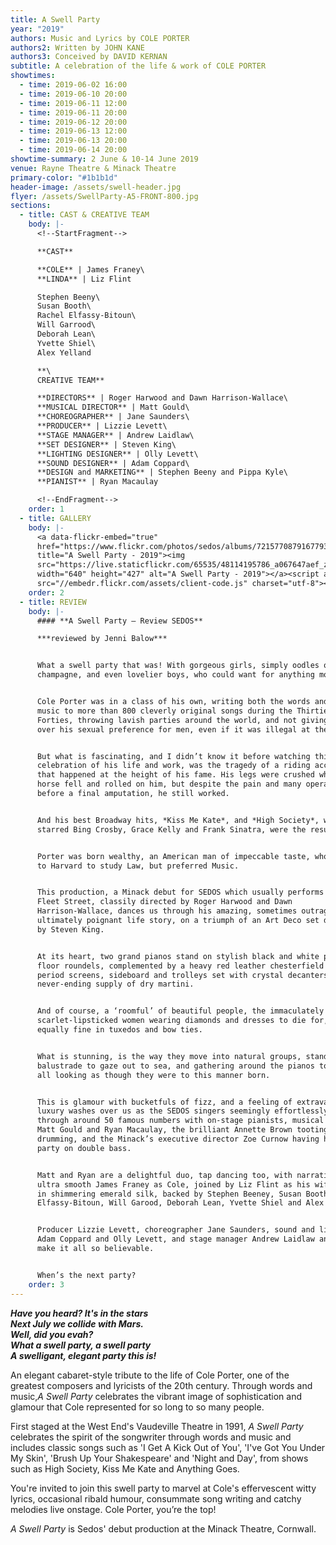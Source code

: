 ```yaml
---
title: A Swell Party
year: "2019"
authors: Music and Lyrics by COLE PORTER
authors2: Written by JOHN KANE
authors3: Conceived by DAVID KERNAN
subtitle: A celebration of the life & work of COLE PORTER
showtimes:
  - time: 2019-06-02 16:00
  - time: 2019-06-10 20:00
  - time: 2019-06-11 12:00
  - time: 2019-06-11 20:00
  - time: 2019-06-12 20:00
  - time: 2019-06-13 12:00
  - time: 2019-06-13 20:00
  - time: 2019-06-14 20:00
showtime-summary: 2 June & 10-14 June 2019
venue: Rayne Theatre & Minack Theatre
primary-color: "#1b1b1d"
header-image: /assets/swell-header.jpg
flyer: /assets/SwellParty-A5-FRONT-800.jpg
sections:
  - title: CAST & CREATIVE TEAM
    body: |-
      <!--StartFragment-->

      **CAST**

      **COLE** | James Franey\
      **LINDA** | Liz Flint

      Stephen Beeny\
      Susan Booth\
      Rachel Elfassy-Bitoun\
      Will Garrood\
      Deborah Lean\
      Yvette Shiel\
      Alex Yelland

      **\
      CREATIVE TEAM**

      **DIRECTORS** | Roger Harwood and Dawn Harrison-Wallace\
      **MUSICAL DIRECTOR** | Matt Gould\
      **CHOREOGRAPHER** | Jane Saunders\
      **PRODUCER** | Lizzie Levett\
      **STAGE MANAGER** | Andrew Laidlaw\
      **SET DESIGNER** | Steven King\
      **LIGHTING DESIGNER** | Olly Levett\
      **SOUND DESIGNER** | Adam Coppard\
      **DESIGN and MARKETING** | Stephen Beeny and Pippa Kyle\
      **PIANIST** | Ryan Macaulay

      <!--EndFragment-->
    order: 1
  - title: GALLERY
    body: |-
      <a data-flickr-embed="true"
      href="https://www.flickr.com/photos/sedos/albums/72157708791677932"
      title="A Swell Party - 2019"><img
      src="https://live.staticflickr.com/65535/48114195786_a067647aef_z.jpg"
      width="640" height="427" alt="A Swell Party - 2019"></a><script async
      src="//embedr.flickr.com/assets/client-code.js" charset="utf-8"></script>
    order: 2
  - title: REVIEW
    body: |-
      #### **A Swell Party – Review SEDOS**

      ***reviewed by Jenni Balow***


      What a swell party that was! With gorgeous girls, simply oodles of
      champagne, and even lovelier boys, who could want for anything more.


      Cole Porter was in a class of his own, writing both the words and the
      music to more than 800 cleverly original songs during the Thirties and
      Forties, throwing lavish parties around the world, and not giving a damn
      over his sexual preference for men, even if it was illegal at the time.


      But what is fascinating, and I didn’t know it before watching this
      celebration of his life and work, was the tragedy of a riding accident
      that happened at the height of his fame. His legs were crushed when his
      horse fell and rolled on him, but despite the pain and many operations
      before a final amputation, he still worked.


      And his best Broadway hits, *Kiss Me Kate*, and *High Society*, which
      starred Bing Crosby, Grace Kelly and Frank Sinatra, were the result.


      Porter was born wealthy, an American man of impeccable taste, who was sent
      to Harvard to study Law, but preferred Music.


      This production, a Minack debut for SEDOS which usually performs just off
      Fleet Street, classily directed by Roger Harwood and Dawn
      Harrison-Wallace, dances us through his amazing, sometimes outrageous,
      ultimately poignant life story, on a triumph of an Art Deco set designed
      by Steven King.


      At its heart, two grand pianos stand on stylish black and white patterned
      floor roundels, complemented by a heavy red leather chesterfield sofa,
      period screens, sideboard and trolleys set with crystal decanters and a
      never-ending supply of dry martini.


      And of course, a ‘roomful’ of beautiful people, the immaculately coiffured
      scarlet-lipsticked women wearing diamonds and dresses to die for, the men
      equally fine in tuxedos and bow ties.


      What is stunning, is the way they move into natural groups, standing at a
      balustrade to gaze out to sea, and gathering around the pianos to sing,
      all looking as though they were to this manner born.


      This is glamour with bucketfuls of fizz, and a feeling of extravagant
      luxury washes over us as the SEDOS singers seemingly effortlessly swing
      through around 50 famous numbers with on-stage pianists, musical director
      Matt Gould and Ryan Macaulay, the brilliant Annette Brown tooting and
      drumming, and the Minack’s executive director Zoe Curnow having her own
      party on double bass.


      Matt and Ryan are a delightful duo, tap dancing too, with narration by the
      ultra smooth James Franey as Cole, joined by Liz Flint as his wife Linda
      in shimmering emerald silk, backed by Stephen Beeney, Susan Booth, Rachel
      Elfassy-Bitoun, Will Garood, Deborah Lean, Yvette Shiel and Alex Yelland.


      Producer Lizzie Levett, choreographer Jane Saunders, sound and lighting
      Adam Coppard and Olly Levett, and stage manager Andrew Laidlaw and team
      make it all so believable.


      When’s the next party?
    order: 3
---
```

<!--StartFragment-->

***Have you heard? It's in the stars***\
***Next July we collide with Mars.***\
***Well, did you evah?***\
***What a swell party, a swell party***\
***A swelligant, elegant party this is!***

An elegant cabaret-style tribute to the life of Cole Porter, one of the greatest composers and lyricists of the 20th century. Through words and music,*A Swell Party* celebrates the vibrant image of sophistication and glamour that Cole represented for so long to so many people.

First staged at the West End's Vaudeville Theatre in 1991, *A Swell Party* celebrates the spirit of the songwriter through words and music and includes classic songs such as 'I Get A Kick Out of You', 'I've Got You Under My Skin', 'Brush Up Your Shakespeare' and 'Night and Day', from shows such as High Society, Kiss Me Kate and Anything Goes.

You're invited to join this swell party to marvel at Cole's effervescent witty lyrics, occasional ribald humour, consummate song writing and catchy melodies live onstage. Cole Porter, you’re the top!

*A Swell Party* is Sedos' debut production at the Minack Theatre, Cornwall.

<!--EndFragment-->